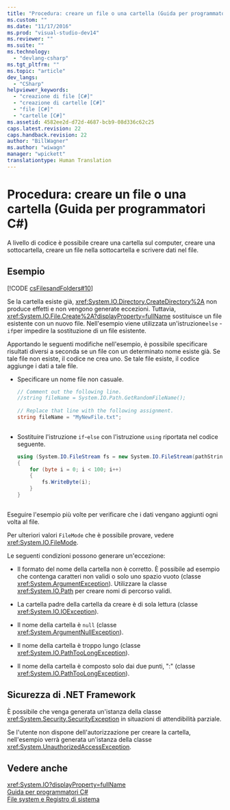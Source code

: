 ```yaml
---
title: "Procedura: creare un file o una cartella (Guida per programmatori C#) | Microsoft Docs"
ms.custom: ""
ms.date: "11/17/2016"
ms.prod: "visual-studio-dev14"
ms.reviewer: ""
ms.suite: ""
ms.technology: 
  - "devlang-csharp"
ms.tgt_pltfrm: ""
ms.topic: "article"
dev_langs: 
  - "CSharp"
helpviewer_keywords: 
  - "creazione di file [C#]"
  - "creazione di cartelle [C#]"
  - "file [C#]"
  - "cartelle [C#]"
ms.assetid: 4582ee2d-d72d-4687-bcb9-08d336c62c25
caps.latest.revision: 22
caps.handback.revision: 22
author: "BillWagner"
ms.author: "wiwagn"
manager: "wpickett"
translationtype: Human Translation
---
```

# Procedura: creare un file o una cartella (Guida per programmatori C#)
A livello di codice è possibile creare una cartella sul computer, creare una sottocartella, creare un file nella sottocartella e scrivere dati nel file.  
  
## Esempio  
 [!CODE [csFilesandFolders#10](../CodeSnippet/VS_Snippets_VBCSharp/csFilesAndFolders#10)]  
  
 Se la cartella esiste già, <xref:System.IO.Directory.CreateDirectory%2A> non produce effetti e non vengono generate eccezioni.  Tuttavia, <xref:System.IO.File.Create%2A?displayProperty=fullName> sostituisce un file esistente con un nuovo file.  Nell'esempio viene utilizzata un'istruzione`else` \- `if`per impedire la sostituzione di un file esistente.  
  
 Apportando le seguenti modifiche nell'esempio, è possibile specificare risultati diversi a seconda se un file con un determinato nome esiste già.  Se tale file non esiste, il codice ne crea uno.  Se tale file esiste, il codice aggiunge i dati a tale file.  
  
-   Specificare un nome file non casuale.  
  
    ```c#  
    // Comment out the following line.  
    //string fileName = System.IO.Path.GetRandomFileName();  
  
    // Replace that line with the following assignment.  
    string fileName = "MyNewFile.txt";  
  
    ```  
  
-   Sostituire l'istruzione `if`\-`else` con l'istruzione `using` riportata nel codice seguente.  
  
    ```c#  
    using (System.IO.FileStream fs = new System.IO.FileStream(pathString, FileMode.Append))   
    {  
        for (byte i = 0; i < 100; i++)  
        {  
            fs.WriteByte(i);  
        }  
    }  
  
    ```  
  
 Eseguire l'esempio più volte per verificare che i dati vengano aggiunti ogni volta al file.  
  
 Per ulteriori valori `FileMode` che è possibile provare, vedere <xref:System.IO.FileMode>.  
  
 Le seguenti condizioni possono generare un'eccezione:  
  
-   Il formato del nome della cartella non è corretto.  È possibile ad esempio che contenga caratteri non validi o solo uno spazio vuoto \(classe <xref:System.ArgumentException>\).  Utilizzare la classe <xref:System.IO.Path> per creare nomi di percorso validi.  
  
-   La cartella padre della cartella da creare è di sola lettura \(classe <xref:System.IO.IOException>\).  
  
-   Il nome della cartella è `null` \(classe <xref:System.ArgumentNullException>\).  
  
-   Il nome della cartella è troppo lungo \(classe <xref:System.IO.PathTooLongException>\).  
  
-   Il nome della cartella è composto solo dai due punti, ":" \(classe <xref:System.IO.PathTooLongException>\).  
  
## Sicurezza di .NET Framework  
 È possibile che venga generata un'istanza della classe <xref:System.Security.SecurityException> in situazioni di attendibilità parziale.  
  
 Se l'utente non dispone dell'autorizzazione per creare la cartella, nell'esempio verrà generata un'istanza della classe <xref:System.UnauthorizedAccessException>.  
  
## Vedere anche  
 <xref:System.IO?displayProperty=fullName>   
 [Guida per programmatori C\#](../../../csharp/programming-guide/index.md)   
 [File system e Registro di sistema](../../../csharp/programming-guide/file-system/file-system-and-the-registry.md)